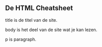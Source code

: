 <head>
    <title>Mijn website !</title>
</head>

<body>
    <h2>De HTML Cheatsheet</h2>
    <p>title is de titel van de site.</p>
    <p>body is het deel van de site wat je kan lezen.</p>
    <p>p is paragraph.</p>
    
</body>